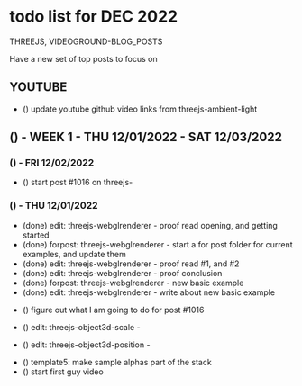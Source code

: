 # todo list for DEC 2022

THREEJS, VIDEOGROUND-BLOG_POSTS

Have a new set of top posts to focus on

## YOUTUBE
* () update youtube github video links from threejs-ambient-light


<!-------- ----------
-- WEEK 1
---------- --------->
## () - WEEK 1 - THU 12/01/2022 - SAT 12/03/2022

### () - FRI 12/02/2022
* () start post #1016 on threejs-

### () - THU 12/01/2022
* (done) edit: threejs-webglrenderer - proof read opening, and getting started
* (done) forpost: threejs-webglrenderer - start a for post folder for current examples, and update them
* (done) edit: threejs-webglrenderer - proof read #1, and #2
* (done) edit: threejs-webglrenderer - proof conclusion
* (done) forpost: threejs-webglrenderer - new basic example
* (done) edit: threejs-webglrenderer - write about new basic example
<!-- edit/new -->



* () figure out what I am going to do for post #1016

* () edit: threejs-object3d-scale - 
* () edit: threejs-object3d-position - 

<!-- videoground-blog-posts -->
<!-- Beta World -->
* () template5: make sample alphas part of the stack
* () start first guy video
